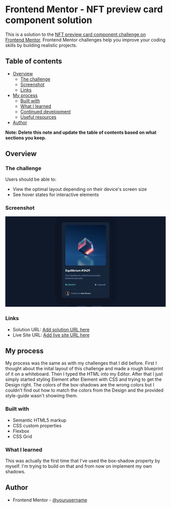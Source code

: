 # Frontend Mentor - NFT preview card component solution

This is a solution to the [NFT preview card component challenge on Frontend Mentor](https://www.frontendmentor.io/challenges/nft-preview-card-component-SbdUL_w0U). Frontend Mentor challenges help you improve your coding skills by building realistic projects. 

## Table of contents

- [Overview](#overview)
  - [The challenge](#the-challenge)
  - [Screenshot](#screenshot)
  - [Links](#links)
- [My process](#my-process)
  - [Built with](#built-with)
  - [What I learned](#what-i-learned)
  - [Continued development](#continued-development)
  - [Useful resources](#useful-resources)
- [Author](#author)

**Note: Delete this note and update the table of contents based on what sections you keep.**

## Overview

### The challenge

Users should be able to:

- View the optimal layout depending on their device's screen size
- See hover states for interactive elements

### Screenshot

![](./screenshot.jpg)

### Links

- Solution URL: [Add solution URL here](https://github.com/kzowada/nft-preview-card-component)
- Live Site URL: [Add live site URL here](https://kzowada.github.io/nft-preview-card-component/)

## My process

My process was the same as with my challenges that I did before. First I thought about the inital layout of this challenge and made a rough blueprint of it on a whiteboard. Then I typed the HTML into my Editor. After that I just simply started styling Element after Element with CSS and trying to get the Design right. The colors of the box-shadows are the wrong colors but I couldn't find out how to match the colors from the Design and the provided style-guide wasn't showimg them.

### Built with

- Semantic HTML5 markup
- CSS custom properties
- Flexbox
- CSS Grid

### What I learned

This was actually the first time that I've used the box-shadow property by myself. I'm trying to build on that and from now on implement my own shadows.

## Author

- Frontend Mentor - [@yourusername](https://www.frontendmentor.io/profile/kzowada)
